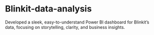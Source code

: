 # Blinkit-data-analysis
Developed a sleek, easy-to-understand Power BI dashboard for Blinkit’s data, focusing on storytelling, clarity, and business insights.
